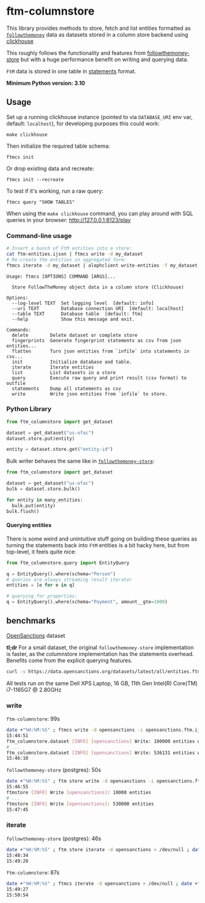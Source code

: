 # ftm-columnstore

This library provides methods to store, fetch and list entities formatted as
[`followthemoney`](https://github.com/alephdata/followthemoney) data as
datasets stored in a column store backend using
[clickhouse](https://clickhouse.com/)

This roughly follows the functionality and features from
[followthemoney-store](https://github.com/alephdata/followthemoney-store) but
with a huge performance benefit on writing and querying data.

`FtM` data is stored in one table in [statements](#statements) format.

**Minimum Python version: 3.10**

## Usage

Set up a running clickhouse instance (pointed to via `DATABASE_URI` env var,
default: `localhost`), for developing purposes this could work:

    make clickhouse

Then initialize the required table schema:

    ftmcs init

Or drop existing data and recreate:

    ftmcs init --recreate

To test if it's working, run a raw query:

    ftmcs query "SHOW TABLES"

When using the `make clickhouse` command, you can play around with SQL queries
in your browser: http://127.0.0.1:8123/play

### Command-line usage

```bash
# Insert a bunch of FtM entities into a store:
cat ftm-entities.ijson | ftmcs write -d my_dataset
# Re-create the entities in aggregated form:
ftmcs iterate -d my_dataset | alephclient write-entities -f my_dataset
```

```
Usage: ftmcs [OPTIONS] COMMAND [ARGS]...

  Store FollowTheMoney object data in a column store (Clickhouse)

Options:
  --log-level TEXT  Set logging level  [default: info]
  --uri TEXT        Database connection URI  [default: localhost]
  --table TEXT      Database table  [default: ftm]
  --help            Show this message and exit.

Commands:
  delete        Delete dataset or complete store
  fingerprints  Generate fingerprint statements as csv from json entities...
  flatten       Turn json entities from `infile` into statements in csv...
  init          Initialize database and table.
  iterate       Iterate entities
  list          List datasets in a store
  query         Execute raw query and print result (csv format) to outfile
  statements    Dump all statements as csv
  write         Write json entities from `infile` to store.
```

### Python Library

```python
from ftm_columnstore import get_dataset

dataset = get_dataset("us-ofac")
dataset.store.put(entity)

entity = dataset.store.get("entity-id")
```

Bulk writer behaves the same like in [`followthemoney-store`](https://github.com/alephdata/followthemoney):

```python
from ftm_columnstore import get_dataset

dataset = get_dataset("us-ofac")
bulk = dataset.store.bulk()

for entity in many_entities:
  bulk.put(entity)
bulk.flush()
```

#### Querying entities

There is some weird and unintuitive stuff going on building these queries as
turning the statements back into `FtM` entities is a bit hacky here, but from
top-level, it feels quite nice:

```python
from ftm_columnstore.query import EntityQuery

q = EntityQuery().where(schema="Person")
# queries are always streaming result iterator
entities = [e for e in q]

# querying for properties:
q = EntityQuery().where(schema="Payment", amount__gte=1000)
```


## benchmarks

[OpenSanctions](https://opensanctions.org) dataset

**tl;dr** For a small dataset, the original `followthemoney-store`
implementation is faster, as the columnstore implementation has the statements
overhead. Benefits come from the explicit querying features.

```bash
curl -s https://data.opensanctions.org/datasets/latest/all/entities.ftm.json\?`date '+%s'` > opensanctions.ftm.ijson
```

All tests run on the same Dell XPS Laptop, 16 GB, 11th Gen Intel(R) Core(TM) i7-1165G7 @ 2.80GHz

### write

`ftm-columnstore`: 99s

```bash
date +"%H:%M:%S" ; ftmcs write -d opensanctions -i opensanctions.ftm.ijson ; date +"%H:%M:%S"
15:44:51
ftm_columnstore.dataset [INFO] [opensanctions] Write: 100000 entities with 532100 statements.
# ...
ftm_columnstore.dataset [INFO] [opensanctions] Write: 536131 entities with 5565069 statements.
15:46:10
```

`followthemoney-store` (postgres): 50s

```bash
date +"%H:%M:%S" ; ftm store write -d opensanctions -i opensanctions.ftm.ijson ; date +"%H:%M:%S"
15:46:55
ftmstore [INFO] Write [opensanctions]: 10000 entities
# ...
ftmstore [INFO] Write [opensanctions]: 530000 entities
15:47:45
```

### iterate

`followthemoney-store` (postgres): 46s

```bash
date +"%H:%M:%S" ; ftm store iterate -d opensanctions > /dev/null ; date +"%H:%M:%S"
15:48:34
15:49:20
```

`ftm-columnstore`: 87s

```bash
date +"%H:%M:%S" ; ftmcs iterate -d opensanctions > /dev/null ; date +"%H:%M:%S"
15:49:27
15:50:54
```
